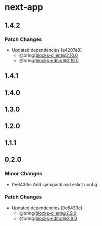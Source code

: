 # next-app

## 1.4.2

### Patch Changes

- Updated dependencies [e4207a8]
  - @bring/blocks-client@2.10.0
  - @bring/blocks-editor@2.10.0

## 1.4.1

## 1.4.0

## 1.3.0

## 1.2.0

## 1.1.1

## 0.2.0

### Minor Changes

- 0e6433e: Add syncpack and eslint config

### Patch Changes

- Updated dependencies [0e6433e]
  - @bring/blocks-client@2.9.0
  - @bring/blocks-editor@2.9.0
